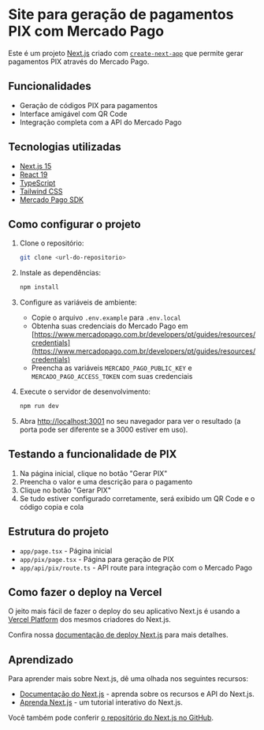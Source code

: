 # Site para geração de pagamentos PIX com Mercado Pago

Este é um projeto [Next.js](https://nextjs.org/) criado com [`create-next-app`](https://github.com/vercel/next.js/tree/canary/packages/create-next-app) que permite gerar pagamentos PIX através do Mercado Pago.

## Funcionalidades

- Geração de códigos PIX para pagamentos
- Interface amigável com QR Code
- Integração completa com a API do Mercado Pago

## Tecnologias utilizadas

- [Next.js 15](https://nextjs.org/)
- [React 19](https://reactjs.org/)
- [TypeScript](https://www.typescriptlang.org/)
- [Tailwind CSS](https://tailwindcss.com/)
- [Mercado Pago SDK](https://www.npmjs.com/package/mercadopago)

## Como configurar o projeto

1. Clone o repositório:
   ```bash
   git clone <url-do-repositorio>
   ```

2. Instale as dependências:
   ```bash
   npm install
   ```

3. Configure as variáveis de ambiente:
   - Copie o arquivo `.env.example` para `.env.local`
   - Obtenha suas credenciais do Mercado Pago em [https://www.mercadopago.com.br/developers/pt/guides/resources/credentials](https://www.mercadopago.com.br/developers/pt/guides/resources/credentials)
   - Preencha as variáveis `MERCADO_PAGO_PUBLIC_KEY` e `MERCADO_PAGO_ACCESS_TOKEN` com suas credenciais

4. Execute o servidor de desenvolvimento:
   ```bash
   npm run dev
   ```

5. Abra [http://localhost:3001](http://localhost:3001) no seu navegador para ver o resultado (a porta pode ser diferente se a 3000 estiver em uso).

## Testando a funcionalidade de PIX

1. Na página inicial, clique no botão "Gerar PIX"
2. Preencha o valor e uma descrição para o pagamento
3. Clique no botão "Gerar PIX"
4. Se tudo estiver configurado corretamente, será exibido um QR Code e o código copia e cola

## Estrutura do projeto

- `app/page.tsx` - Página inicial
- `app/pix/page.tsx` - Página para geração de PIX
- `app/api/pix/route.ts` - API route para integração com o Mercado Pago

## Como fazer o deploy na Vercel

O jeito mais fácil de fazer o deploy do seu aplicativo Next.js é usando a [Vercel Platform](https://vercel.com/new?utm_medium=default-template&filter=next.js&utm_source=create-next-app&utm_campaign=create-next-app-readme) dos mesmos criadores do Next.js.

Confira nossa [documentação de deploy Next.js](https://nextjs.org/docs/deployment) para mais detalhes.

## Aprendizado

Para aprender mais sobre Next.js, dê uma olhada nos seguintes recursos:

- [Documentação do Next.js](https://nextjs.org/docs) - aprenda sobre os recursos e API do Next.js.
- [Aprenda Next.js](https://nextjs.org/learn) - um tutorial interativo do Next.js.

Você também pode conferir [o repositório do Next.js no GitHub](https://github.com/vercel/next.js/).